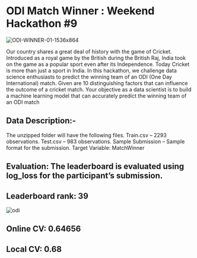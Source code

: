 # ODI Match Winner : Weekend Hackathon #9

![ODI-WINNER-01-1536x864](https://user-images.githubusercontent.com/56091634/85323777-46b58380-b4e6-11ea-8033-244a89774815.jpg)

Our country shares a great deal of history with the game of Cricket. Introduced as a royal game by the British during the British Raj, India took on the game as a popular sport even after its Independence. Today Cricket is more than just a sport in India. In this hackathon, we challenge data science enthusiasts to predict the winning team of an ODI (One Day International) match.
Given are 10 distinguishing factors that can influence the outcome of a cricket match. Your objective as a data scientist is to build a machine learning model that can accurately predict the winning team of an ODI match

## Data Description:-
The unzipped folder will have the following files.
Train.csv –  2293 observations.
Test.csv –  983 observations.
Sample Submission – Sample format for the submission.
Target Variable: MatchWinner

## Evaluation: The leaderboard is evaluated using log_loss for the participant’s submission.

## Leaderboard rank: 39

![odi](https://user-images.githubusercontent.com/56091634/85437630-880e6780-b5a8-11ea-992d-feda1c6d74c5.png)

## Online CV: 0.64656

## Local CV: 0.68

